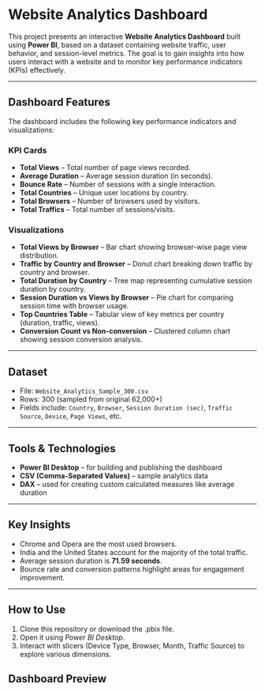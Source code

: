 # Website Analytics Dashboard

This project presents an interactive **Website Analytics Dashboard** built using **Power BI**, based on a dataset containing website traffic, user behavior, and session-level metrics. The goal is to gain insights into how users interact with a website and to monitor key performance indicators (KPIs) effectively.

---

## Dashboard Features

The dashboard includes the following key performance indicators and visualizations:

### KPI Cards
- **Total Views** – Total number of page views recorded.
- **Average Duration** – Average session duration (in seconds).
- **Bounce Rate** – Number of sessions with a single interaction.
- **Total Countries** – Unique user locations by country.
- **Total Browsers** – Number of browsers used by visitors.
- **Total Traffics** – Total number of sessions/visits.

### Visualizations
- **Total Views by Browser** – Bar chart showing browser-wise page view distribution.
- **Traffic by Country and Browser** – Donut chart breaking down traffic by country and browser.
- **Total Duration by Country** – Tree map representing cumulative session duration by country.
- **Session Duration vs Views by Browser** – Pie chart for comparing session time with browser usage.
- **Top Countries Table** – Tabular view of key metrics per country (duration, traffic, views).
- **Conversion Count vs Non-conversion** – Clustered column chart showing session conversion analysis.

---

## Dataset

- File: `Website_Analytics_Sample_300.csv`
- Rows: 300 (sampled from original 62,000+)
- Fields include: `Country`, `Browser`, `Session Duration (sec)`, `Traffic Source`, `Device`, `Page Views`, etc.

---

## Tools & Technologies

- **Power BI Desktop** – for building and publishing the dashboard
- **CSV (Comma-Separated Values)** – sample analytics data
- **DAX** – used for creating custom calculated measures like average duration

---

## Key Insights

- Chrome and Opera are the most used browsers.
- India and the United States account for the majority of the total traffic.
- Average session duration is **71.59 seconds**.
- Bounce rate and conversion patterns highlight areas for engagement improvement.

---

## How to Use

1. Clone this repository or download the .pbix file.
2. Open it using *Power BI Desktop*.
3. Interact with slicers (Device Type, Browser, Month, Traffic Source) to explore various dimensions.

## Dashboard Preview


